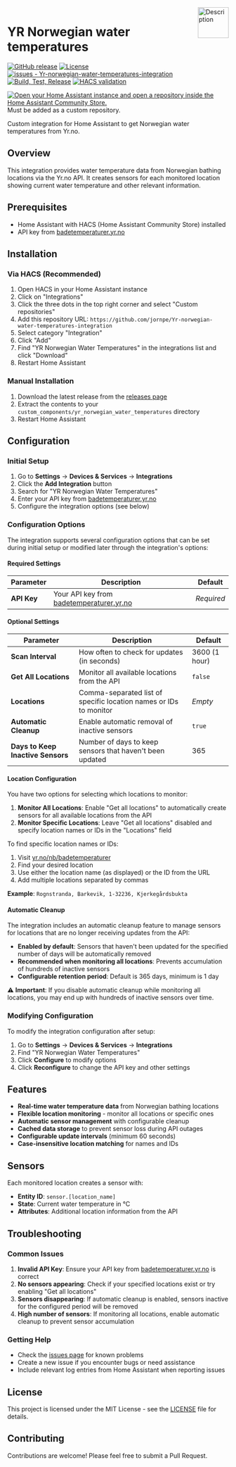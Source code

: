 <img src="https://brands.home-assistant.io/_/yr_norwegian_water_temperatures/icon.png" alt="Description" height="70" align="right" />

# YR Norwegian water temperatures


[![GitHub release](https://img.shields.io/github/release/jornpe/Yr-norwegian-water-temperatures-integration?include_prereleases=&sort=semver&color=blue)](https://github.com/jornpe/Yr-norwegian-water-temperatures-integration/releases/)
[![License](https://img.shields.io/badge/License-MIT-blue)](#license)
[![issues - Yr-norwegian-water-temperatures-integration](https://img.shields.io/github/issues/jornpe/Yr-norwegian-water-temperatures-integration)](https://github.com/jornpe/Yr-norwegian-water-temperatures-integration/issues)
[![Build, Test, Release](https://github.com/jornpe/Yr-norwegian-water-temperatures-integration/actions/workflows/release.yml/badge.svg)](https://github.com/jornpe/Yr-norwegian-water-temperatures-integration/actions/workflows/release.yml)
[![HACS validation](https://github.com/jornpe/Yr-norwegian-water-temperatures-integration/actions/workflows/hacs.yml/badge.svg)](https://github.com/jornpe/Yr-norwegian-water-temperatures-integration/actions/workflows/hacs.yml)


[![Open your Home Assistant instance and open a repository inside the Home Assistant Community Store.](https://my.home-assistant.io/badges/hacs_repository.svg)](https://github.com/jornpe/Yr-norwegian-water-temperatures-integration)  
Must be added as a custom repository.


Custom integration for Home Assistant to get Norwegian water temperatures from Yr.no.

## Overview

This integration provides water temperature data from Norwegian bathing locations via the Yr.no API. It creates sensors for each monitored location showing current water temperature and other relevant information.

## Prerequisites

- Home Assistant with HACS (Home Assistant Community Store) installed
- API key from [badetemperaturer.yr.no](https://badetemperaturer.yr.no)

## Installation

### Via HACS (Recommended)

1. Open HACS in your Home Assistant instance
2. Click on "Integrations"
3. Click the three dots in the top right corner and select "Custom repositories"
4. Add this repository URL: `https://github.com/jornpe/Yr-norwegian-water-temperatures-integration`
5. Select category "Integration"
6. Click "Add"
7. Find "YR Norwegian Water Temperatures" in the integrations list and click "Download"
8. Restart Home Assistant

### Manual Installation

1. Download the latest release from the [releases page](https://github.com/jornpe/Yr-norwegian-water-temperatures-integration/releases)
2. Extract the contents to your `custom_components/yr_norwegian_water_temperatures` directory
3. Restart Home Assistant

## Configuration

### Initial Setup

1. Go to **Settings** → **Devices & Services** → **Integrations**
2. Click the **Add Integration** button
3. Search for "YR Norwegian Water Temperatures"
4. Enter your API key from [badetemperaturer.yr.no](https://badetemperaturer.yr.no)
5. Configure the integration options (see below)

### Configuration Options

The integration supports several configuration options that can be set during initial setup or modified later through the integration's options:

#### Required Settings

| Parameter | Description | Default |
|-----------|-------------|---------|
| **API Key** | Your API key from [badetemperaturer.yr.no](https://badetemperaturer.yr.no) | *Required* |

#### Optional Settings

| Parameter | Description | Default |
|-----------|-------------|---------|
| **Scan Interval** | How often to check for updates (in seconds) | 3600 (1 hour) |
| **Get All Locations** | Monitor all available locations from the API | `false` |
| **Locations** | Comma-separated list of specific location names or IDs to monitor | *Empty* |
| **Automatic Cleanup** | Enable automatic removal of inactive sensors | `true` |
| **Days to Keep Inactive Sensors** | Number of days to keep sensors that haven't been updated | 365 |

#### Location Configuration

You have two options for selecting which locations to monitor:

1. **Monitor All Locations**: Enable "Get all locations" to automatically create sensors for all available locations from the API
2. **Monitor Specific Locations**: Leave "Get all locations" disabled and specify location names or IDs in the "Locations" field

To find specific location names or IDs:
1. Visit [yr.no/nb/badetemperaturer](https://www.yr.no/nb/badetemperaturer)
2. Find your desired location
3. Use either the location name (as displayed) or the ID from the URL
4. Add multiple locations separated by commas

**Example**: `Rognstranda, Barkevik, 1-32236, Kjerkegårdsbukta`

#### Automatic Cleanup

The integration includes an automatic cleanup feature to manage sensors for locations that are no longer receiving updates from the API:

- **Enabled by default**: Sensors that haven't been updated for the specified number of days will be automatically removed
- **Recommended when monitoring all locations**: Prevents accumulation of hundreds of inactive sensors
- **Configurable retention period**: Default is 365 days, minimum is 1 day

⚠️ **Important**: If you disable automatic cleanup while monitoring all locations, you may end up with hundreds of inactive sensors over time.

### Modifying Configuration

To modify the integration configuration after setup:

1. Go to **Settings** → **Devices & Services** → **Integrations**
2. Find "YR Norwegian Water Temperatures"
3. Click **Configure** to modify options
4. Click **Reconfigure** to change the API key and other settings

## Features

- **Real-time water temperature data** from Norwegian bathing locations
- **Flexible location monitoring** - monitor all locations or specific ones
- **Automatic sensor management** with configurable cleanup
- **Cached data storage** to prevent sensor loss during API outages
- **Configurable update intervals** (minimum 60 seconds)
- **Case-insensitive location matching** for names and IDs

## Sensors

Each monitored location creates a sensor with:
- **Entity ID**: `sensor.[location_name]`
- **State**: Current water temperature in °C
- **Attributes**: Additional location information from the API

## Troubleshooting

### Common Issues

1. **Invalid API Key**: Ensure your API key from [badetemperaturer.yr.no](https://badetemperaturer.yr.no) is correct
2. **No sensors appearing**: Check if your specified locations exist or try enabling "Get all locations"
3. **Sensors disappearing**: If automatic cleanup is enabled, sensors inactive for the configured period will be removed
4. **High number of sensors**: If monitoring all locations, enable automatic cleanup to prevent sensor accumulation

### Getting Help

- Check the [issues page](https://github.com/jornpe/Yr-norwegian-water-temperatures-integration/issues) for known problems
- Create a new issue if you encounter bugs or need assistance
- Include relevant log entries from Home Assistant when reporting issues

## License

This project is licensed under the MIT License - see the [LICENSE](LICENSE) file for details.

## Contributing

Contributions are welcome! Please feel free to submit a Pull Request.
